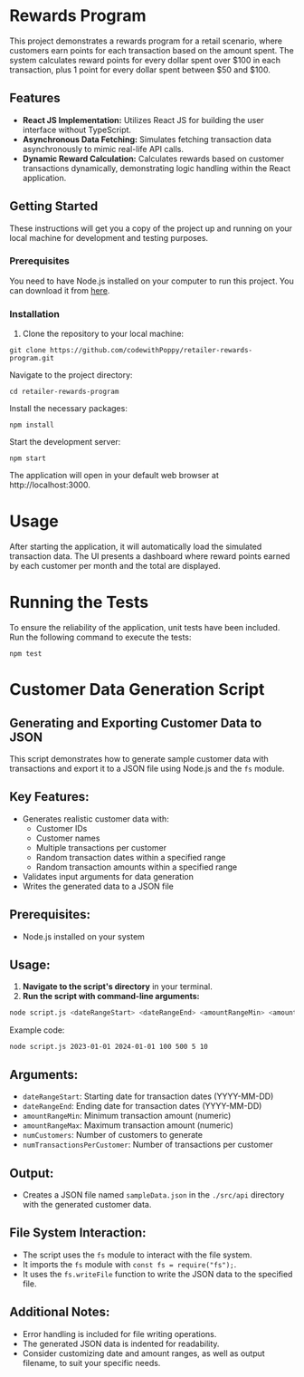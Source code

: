 # Rewards Program

This project demonstrates a rewards program for a retail scenario, where customers earn points for each transaction based on the amount spent. The system calculates reward points for every dollar spent over $100 in each transaction, plus 1 point for every dollar spent between $50 and $100.

## Features

- **React JS Implementation:** Utilizes React JS for building the user interface without TypeScript.
- **Asynchronous Data Fetching:** Simulates fetching transaction data asynchronously to mimic real-life API calls.
- **Dynamic Reward Calculation:** Calculates rewards based on customer transactions dynamically, demonstrating logic handling within the React application.

## Getting Started

These instructions will get you a copy of the project up and running on your local machine for development and testing purposes.

### Prerequisites

You need to have Node.js installed on your computer to run this project. You can download it from [here](https://nodejs.org/).

### Installation

1. Clone the repository to your local machine:
```
git clone https://github.com/codewithPoppy/retailer-rewards-program.git
```
Navigate to the project directory:
```
cd retailer-rewards-program
```
Install the necessary packages:
```
npm install
```
Start the development server:
```
npm start
```
The application will open in your default web browser at http://localhost:3000.
# Usage
After starting the application, it will automatically load the simulated transaction data. The UI presents a dashboard where reward points earned by each customer per month and the total are displayed.

# Running the Tests
To ensure the reliability of the application, unit tests have been included. Run the following command to execute the tests:

```
npm test
```

# Customer Data Generation Script

## Generating and Exporting Customer Data to JSON

This script demonstrates how to generate sample customer data with transactions and export it to a JSON file using Node.js and the `fs` module.

## Key Features:

* Generates realistic customer data with:
    * Customer IDs
    * Customer names
    * Multiple transactions per customer
    * Random transaction dates within a specified range
    * Random transaction amounts within a specified range
* Validates input arguments for data generation
* Writes the generated data to a JSON file

## Prerequisites:

* Node.js installed on your system

## Usage:

1. **Navigate to the script's directory** in your terminal.
2. **Run the script with command-line arguments:**

```bash
node script.js <dateRangeStart> <dateRangeEnd> <amountRangeMin> <amountRangeMax> <numCustomers> <numTransactionsPerCustomer>
```
Example code:
```
node script.js 2023-01-01 2024-01-01 100 500 5 10
```


## Arguments:

* `dateRangeStart`: Starting date for transaction dates (YYYY-MM-DD)
* `dateRangeEnd`: Ending date for transaction dates (YYYY-MM-DD)
* `amountRangeMin`: Minimum transaction amount (numeric)
* `amountRangeMax`: Maximum transaction amount (numeric)
* `numCustomers`: Number of customers to generate
* `numTransactionsPerCustomer`: Number of transactions per customer

## Output:

* Creates a JSON file named `sampleData.json` in the `./src/api` directory with the generated customer data.

## File System Interaction:

* The script uses the `fs` module to interact with the file system.
* It imports the `fs` module with `const fs = require("fs");`.
* It uses the `fs.writeFile` function to write the JSON data to the specified file.

## Additional Notes:

* Error handling is included for file writing operations.
* The generated JSON data is indented for readability.
* Consider customizing date and amount ranges, as well as output filename, to suit your specific needs.
